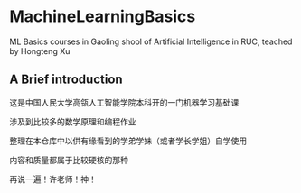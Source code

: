 # MachineLearningBasics
ML Basics courses in Gaoling shool of Artificial Intelligence in RUC, teached by Hongteng Xu
## A Brief introduction
这是中国人民大学高瓴人工智能学院本科开的一门机器学习基础课

涉及到比较多的数学原理和编程作业

整理在本仓库中以供有缘看到的学弟学妹（或者学长学姐）自学使用

内容和质量都属于比较硬核的那种

再说一遍！许老师！神！
